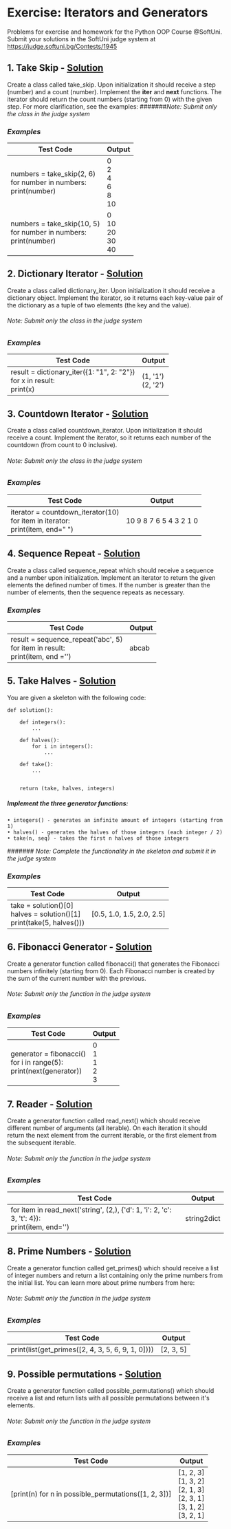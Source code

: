 # Exercise: Iterators and Generators
Problems for exercise and homework for the Python OOP Course @SoftUni. Submit your solutions in the SoftUni judge system at https://judge.softuni.bg/Contests/1945
##    1. Take Skip - [Solution](https://github.com/borislavstoychev/Soft_Uni/blob/master/soft_uni_OOP/Iterators%20and%20Generators/exercise/take_skip_1.py)
Create a class called take_skip. Upon initialization it should receive a step (number) and a count (number). Implement the __iter__ and __next__ functions. The iterator should return the count numbers (starting from 0) with the given step. For more clarification, see the examples:
#######*Note: Submit only the class in the judge system*
### *Examples*

| Test Code | Output  |
|---------- | ------  |
numbers = take_skip(2, 6)<br>for number in numbers:<br> print(number) | 0<br>2<br>4<br>6<br>8<br>10
numbers = take_skip(10, 5)<br>for number in numbers:<br> print(number)| 0<br>10<br>20<br>30<br>40
##    2. Dictionary Iterator - [Solution](https://github.com/borislavstoychev/Soft_Uni/blob/master/soft_uni_OOP/Iterators%20and%20Generators/exercise/dictionary_iterator_2.py)
Create a class called dictionary_iter. Upon initialization it should receive a dictionary object. Implement the iterator, so it returns each key-value pair of the dictionary as a tuple of two elements (the key and the value).
###### *Note: Submit only the class in the judge system*
### *Examples*
Test Code | Output
----------| ------
result = dictionary_iter({1: "1", 2: "2"})<br>for x in result:<br> print(x) | (1, '1')<br>(2, '2')
##    3. Countdown Iterator - [Solution](https://github.com/borislavstoychev/Soft_Uni/blob/master/soft_uni_OOP/Iterators%20and%20Generators/exercise/countdown_iterator_3.py)
Create a class called countdown_iterator. Upon initialization it should receive a count. Implement the iterator, so it returns each number of the countdown (from count to 0 inclusive).
###### *Note: Submit only the class in the judge system*

### *Examples*
Test Code | Output
----------| ------
iterator = countdown_iterator(10)<br>for item in iterator:<br> print(item, end=" ") | 10 9 8 7 6 5 4 3 2 1 0

##    4. Sequence Repeat - [Solution](https://github.com/borislavstoychev/Soft_Uni/blob/master/soft_uni_OOP/Iterators%20and%20Generators/exercise/sequence-repeat_4.py)
Create a class called sequence_repeat which should receive a sequence and a number upon initialization. Implement an iterator to return the given elements the defined number of times. If the number is greater than the number of elements, then the sequence repeats as necessary.
### *Examples*
Test Code | Output
----------| ------
result = sequence_repeat('abc', 5)<br>for item in result: <br>print(item, end ='') | abcab
##    5. Take Halves - [Solution](https://github.com/borislavstoychev/Soft_Uni/blob/master/soft_uni_OOP/Iterators%20and%20Generators/exercise/take_halves_5.py)
You are given a skeleton with the following code:
```
def solution():

    def integers():
        ...

    def halves():
        for i in integers():
            ...

    def take():
        ...


    return (take, halves, integers)
```
##### Implement the three generator functions:
    • integers() - generates an infinite amount of integers (starting from 1)
    • halves() - generates the halves of those integers (each integer / 2)
    • take(n, seq) - takes the first n halves of those integers
####### *Note: Complete the functionality in the skeleton and submit it in the judge system*
### *Examples*
Test Code | Output
----------| ------
take = solution()[0]<br>halves = solution()[1]<br>print(take(5, halves())) | [0.5, 1.0, 1.5, 2.0, 2.5]
##    6. Fibonacci Generator - [Solution](https://github.com/borislavstoychev/Soft_Uni/blob/master/soft_uni_OOP/Iterators%20and%20Generators/exercise/fibonacci_generator_6.py)
Create a generator function called fibonacci() that generates the Fibonacci numbers infinitely (starting from 0). Each Fibonacci number is created by the sum of the current number with the previous.
###### *Note: Submit only the function in the judge system*
### *Examples*
Test Code | Output
----------| ------
generator = fibonacci()<br>for i in range(5):<br> print(next(generator)) | 0<br>1<br>1<br>2<br>3
##    7. Reader - [Solution](https://github.com/borislavstoychev/Soft_Uni/blob/master/soft_uni_OOP/Iterators%20and%20Generators/exercise/reader_7.py)
Create a generator function called read_next() which should receive different number of arguments (all iterable). On each iteration it should return the next element from the current iterable, or the first element from the subsequent iterable.
###### *Note: Submit only the function in the judge system*
### *Examples*
Test Code | Output
----------| ------
for item in read_next('string', (2,), {'d': 1, 'i': 2, 'c': 3, 't': 4}):<br> print(item, end='') | string2dict
##    8. Prime Numbers - [Solution](https://github.com/borislavstoychev/Soft_Uni/blob/master/soft_uni_OOP/Iterators%20and%20Generators/exercise/prime_numbers_8.py)
Create a generator function called get_primes() which should receive a list of integer numbers and return a list containing only the prime numbers from the initial list. You can learn more about prime numbers from here:
###### *Note: Submit only the function in the judge system*
### *Examples*
Test Code | Output
----------| ------
print(list(get_primes([2, 4, 3, 5, 6, 9, 1, 0]))) | [2, 3, 5]
##    9. Possible permutations - [Solution](https://github.com/borislavstoychev/Soft_Uni/blob/master/soft_uni_OOP/Iterators%20and%20Generators/exercise/possible_permutations_9.py)
Create a generator function called possible_permutations() which should receive a list and return lists with all possible permutations between it's elements.
###### *Note: Submit only the function in the judge system*
### *Examples*
Test Code | Output
----------| ------
[print(n) for n in possible_permutations([1, 2, 3])] | [1, 2, 3]<br>[1, 3, 2]<br>[2, 1, 3]<br>[2, 3, 1]<br>[3, 1, 2]<br>[3, 2, 1]
